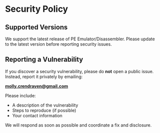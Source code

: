 # Security Policy

## Supported Versions

We support the latest release of PE Emulator/Disassembler. Please update to the latest version before reporting security issues.

## Reporting a Vulnerability

If you discover a security vulnerability, please do **not** open a public issue. Instead, report it privately by emailing:

**molly.crendraven@gmail.com**

Please include:
- A description of the vulnerability
- Steps to reproduce (if possible)
- Your contact information

We will respond as soon as possible and coordinate a fix and disclosure.
